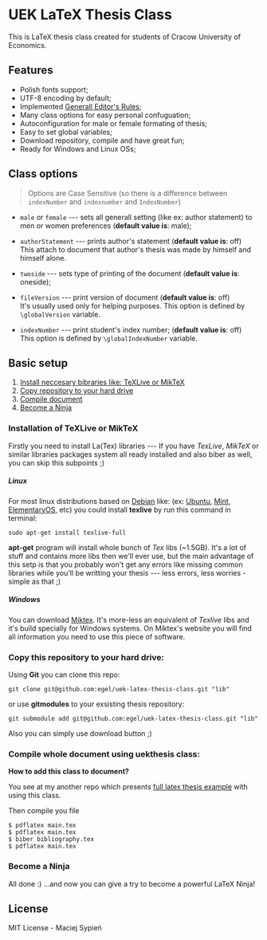 # UEK LaTeX Thesis Class

This is LaTeX thesis class created for students of Cracow University of Economics.


## Features

  - Polish fonts support;
  - UTF-8 encoding by default;
  - Implemented [Generall Editor's Rules](#generall-editors-rules);
  - Many class options for easy personal confuguation;
  - Autoconfiguration for male or female formating of thesis;
  - Easy to set global variables;
  - Download repository, compile and have great fun;
  - Ready for Windows and Linux OSs;


## Class options

> Options are Case Sensitive (so there is a difference between `indexNumber` and `indexnumber` and `IndexNumber`)

  - `male` or `female` --- sets all generall setting (like ex: author statement) to men or women preferences (**default value is**: male);

  - `authorStatement` --- prints author's statement (**default value is**: off) <br/>This attach to document that author's thesis was made by himself and himself alone.

  - `twoside` --- sets type of printing of the document (**default value is**: oneside);

  - `fileVersion` --- print version of document (**default value is**: off) <br/>It's usually used only for helping purposes. This option is defined by `\globalVersion` variable.

  - `indexNumber` --- print student's index number; (**default value is**: off) <br/>This option is defined by `\globalIndexNumber` variable.



## Basic setup

1. [Install neccesary bibraries like: TeXLive or MikTeX](#installation-of-additional-libs)
2. [Copy repository to your hard drive](#copy-repo)
3. [Compile document](#compile-document)
3. [Become a Ninja](#become-a-ninja)

### <a name="installation-of-additional-libs"></a> Installation of TeXLive or MikTeX

Firstly you need to install La(Tex) libraries --- If you have *TexLive*, *MikTeX* or similar libraries packages system all ready installed and also biber as well, you can skip this subpoints ;)

##### Linux
For most linux distributions based on [Debian](https://www.debian.org/) like: (ex: [Ubuntu](http://www.ubuntu.com/), [Mint](http://www.linuxmint.com/), [ElementaryOS](http://elementaryos.org/), etc) you could install **texlive** by run this command in terminal:

    sudo apt-get install texlive-full

**apt-get** program will install whole bunch of *Tex* libs (~1.5GB). It's a lot of stuff and contains more libs then we'll ever use, but the main advantage of this setp is that you probably won't get any errors like missing common libraries while you'll be writting your thesis --- less errors, less worries - simple as that ;)

##### Windows
You can download [Miktex](http://miktex.org/). It's more-less an equivalent of *Texlive* libs and it's build specially for Windows systems. On Miktex's website you will find all information you need to use this piece of software.

### <a name="copy-repo"></a>Copy this repository to your hard drive:

Using **Git** you can clone this repo:

    git clone git@github.com:egel/uek-latex-thesis-class.git "lib"

or use **gitmodules** to your exsisting thesis repository:

    git submodule add git@github.com:egel/uek-latex-thesis-class.git "lib"

Also you can simply use download button ;)

### <a name="compile-document"></a>Compile whole document using uekthesis class:

**How to add this class to document?**

You see at my another repo which presents [full latex thesis example](https://github.com/egel/latex-thesis-example) with using this class.

Then compile you file

    $ pdflatex main.tex
    $ pdflatex main.tex
    $ biber bibliography.tex
    $ pdflatex main.tex

### <a name="become-a-ninja"></a>Become a Ninja
All done :)  ...and now you can give a try to become a powerful LaTeX Ninja!


## License
MIT License - Maciej Sypień

